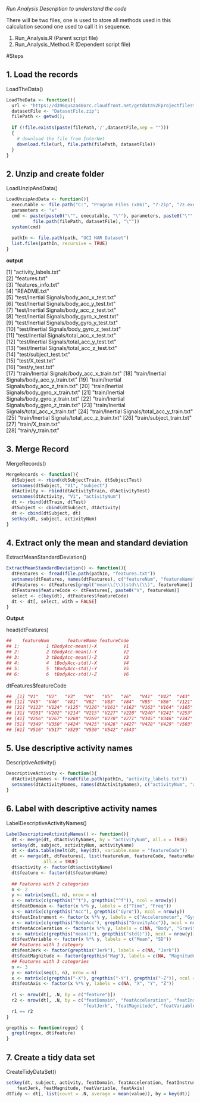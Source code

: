 *Run Analysis Description to understand the code*

There will be two files, one is used to store all methods used in this calculation second one used to call it in sequence.  

1. Run_Analysis.R (Parent script file)
2. Run_Analysis_Method.R (Dependent script file)

#Steps

## 1. Load the records

LoadTheData()

```r
LoadTheData <- function(){
  url <- "https://d396qusza40orc.cloudfront.net/getdata%2Fprojectfiles%2FUCI%20HAR%20Dataset.zip"
  datasetFile <- "DatasetFile.zip";
  filePath <- getwd();
  
  if (!file.exists(paste(filePath,'/',datasetFile,sep = "")))
  {
    # download the file from InterNet 
    download.file(url, file.path(filePath, datasetFile))
  }
}
```
## 2. Unzip and create folder 

LoadUnzipAndData()

```r
LoadUnzipAndData <- function(){
  executable <- file.path("C:", "Program Files (x86)", "7-Zip", "7z.exe")
  parameters <- "x"
  cmd <- paste(paste0("\"", executable, "\""), parameters, paste0("\"",
          file.path(filePath, datasetFile), "\""))
  system(cmd)
  
  pathIn <- file.path(path, "UCI HAR Dataset")
  list.files(pathIn, recursive = TRUE)
}
```
**output**

 [1] "activity_labels.txt"                         
 [2] "features.txt"                                
 [3] "features_info.txt"                           
 [4] "README.txt"                                  
 [5] "test/Inertial Signals/body_acc_x_test.txt"   
 [6] "test/Inertial Signals/body_acc_y_test.txt"   
 [7] "test/Inertial Signals/body_acc_z_test.txt"   
 [8] "test/Inertial Signals/body_gyro_x_test.txt"  
 [9] "test/Inertial Signals/body_gyro_y_test.txt"  
[10] "test/Inertial Signals/body_gyro_z_test.txt"  
[11] "test/Inertial Signals/total_acc_x_test.txt"  
[12] "test/Inertial Signals/total_acc_y_test.txt"  
[13] "test/Inertial Signals/total_acc_z_test.txt"  
[14] "test/subject_test.txt"                       
[15] "test/X_test.txt"                             
[16] "test/y_test.txt"                             
[17] "train/Inertial Signals/body_acc_x_train.txt" 
[18] "train/Inertial Signals/body_acc_y_train.txt" 
[19] "train/Inertial Signals/body_acc_z_train.txt" 
[20] "train/Inertial Signals/body_gyro_x_train.txt"
[21] "train/Inertial Signals/body_gyro_y_train.txt"
[22] "train/Inertial Signals/body_gyro_z_train.txt"
[23] "train/Inertial Signals/total_acc_x_train.txt"
[24] "train/Inertial Signals/total_acc_y_train.txt"
[25] "train/Inertial Signals/total_acc_z_train.txt"
[26] "train/subject_train.txt"                     
[27] "train/X_train.txt"                           
[28] "train/y_train.txt"          

## 3. Merge Record

MergeRecords()

```r
MergeRecords <- function(){
  dtSubject <- rbind(dtSubjectTrain, dtSubjectTest)
  setnames(dtSubject, "V1", "subject")
  dtActivity <- rbind(dtActivityTrain, dtActivityTest)
  setnames(dtActivity, "V1", "activityNum")
  dt <- rbind(dtTrain, dtTest)
  dtSubject <- cbind(dtSubject, dtActivity)
  dt <- cbind(dtSubject, dt)
  setkey(dt, subject, activityNum)
}
```
## 4. Extract only the mean and standard deviation

ExtractMeanStandardDeviation()

```r
ExtractMeanStandardDeviation() <- function(){
  dtFeatures <- fread(file.path(pathIn, "features.txt"))
  setnames(dtFeatures, names(dtFeatures), c("featureNum", "featureName"))
  dtFeatures <- dtFeatures[grepl("mean\\(\\)|std\\(\\)", featureName)]
  dtFeatures$featureCode <- dtFeatures[, paste0("V", featureNum)]
  select <- c(key(dt), dtFeatures$featureCode)
  dt <- dt[, select, with = FALSE]
}
```
**Output**

head(dtFeatures)
```r
##    featureNum       featureName featureCode
## 1:          1 tBodyAcc-mean()-X          V1
## 2:          2 tBodyAcc-mean()-Y          V2
## 3:          3 tBodyAcc-mean()-Z          V3
## 4:          4  tBodyAcc-std()-X          V4
## 5:          5  tBodyAcc-std()-Y          V5
## 6:          6  tBodyAcc-std()-Z          V6
```
dtFeatures$featureCode
```r
##  [1] "V1"   "V2"   "V3"   "V4"   "V5"   "V6"   "V41"  "V42"  "V43"  "V44" 
## [11] "V45"  "V46"  "V81"  "V82"  "V83"  "V84"  "V85"  "V86"  "V121" "V122"
## [21] "V123" "V124" "V125" "V126" "V161" "V162" "V163" "V164" "V165" "V166"
## [31] "V201" "V202" "V214" "V215" "V227" "V228" "V240" "V241" "V253" "V254"
## [41] "V266" "V267" "V268" "V269" "V270" "V271" "V345" "V346" "V347" "V348"
## [51] "V349" "V350" "V424" "V425" "V426" "V427" "V428" "V429" "V503" "V504"
## [61] "V516" "V517" "V529" "V530" "V542" "V543"
```
## 5.  Use descriptive activity names

DescriptiveActivity()

```r
DescriptiveActivity <- function(){
  dtActivityNames <- fread(file.path(pathIn, "activity_labels.txt"))
  setnames(dtActivityNames, names(dtActivityNames), c("activityNum", "activityName"))
}
```

##  6.  Label with descriptive activity names

LabelDescriptiveActivityNames()

```r
LabelDescriptiveActivityNames() <- function(){
  dt <- merge(dt, dtActivityNames, by = "activityNum", all.x = TRUE)
  setkey(dt, subject, activityNum, activityName)
  dt <- data.table(melt(dt, key(dt), variable.name = "featureCode"))
  dt <- merge(dt, dtFeatures[, list(featureNum, featureCode, featureName)], by = "featureCode", 
              all.x = TRUE)
  dt$activity <- factor(dt$activityName)
  dt$feature <- factor(dt$featureName)
  
  ## Features with 2 categories
  n <- 2
  y <- matrix(seq(1, n), nrow = n)
  x <- matrix(c(grepthis("^t"), grepthis("^f")), ncol = nrow(y))
  dt$featDomain <- factor(x %*% y, labels = c("Time", "Freq"))
  x <- matrix(c(grepthis("Acc"), grepthis("Gyro")), ncol = nrow(y))
  dt$featInstrument <- factor(x %*% y, labels = c("Accelerometer", "Gyroscope"))
  x <- matrix(c(grepthis("BodyAcc"), grepthis("GravityAcc")), ncol = nrow(y))
  dt$featAcceleration <- factor(x %*% y, labels = c(NA, "Body", "Gravity"))
  x <- matrix(c(grepthis("mean()"), grepthis("std()")), ncol = nrow(y))
  dt$featVariable <- factor(x %*% y, labels = c("Mean", "SD"))
  ## Features with 1 category
  dt$featJerk <- factor(grepthis("Jerk"), labels = c(NA, "Jerk"))
  dt$featMagnitude <- factor(grepthis("Mag"), labels = c(NA, "Magnitude"))
  ## Features with 3 categories
  n <- 3
  y <- matrix(seq(1, n), nrow = n)
  x <- matrix(c(grepthis("-X"), grepthis("-Y"), grepthis("-Z")), ncol = nrow(y))
  dt$featAxis <- factor(x %*% y, labels = c(NA, "X", "Y", "Z"))
  
  r1 <- nrow(dt[, .N, by = c("feature")])
  r2 <- nrow(dt[, .N, by = c("featDomain", "featAcceleration", "featInstrument", 
                             "featJerk", "featMagnitude", "featVariable", "featAxis")])
  r1 == r2
}

grepthis <- function(regex) {
  grepl(regex, dt$feature)
}
```
## 7. Create a tidy data set

CreateTidyDataSet()

```r
setkey(dt, subject, activity, featDomain, featAcceleration, featInstrument, 
    featJerk, featMagnitude, featVariable, featAxis)
dtTidy <- dt[, list(count = .N, average = mean(value)), by = key(dt)]

```
